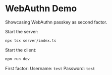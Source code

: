 # WebAuthn Demo

Showcasing WebAuthn passkey as second factor.

Start the server:

```bash
npx tsx server/index.ts
```

Start the client:

```bash
npm run dev
```

First factor:
Username: `test`
Password: `test`
